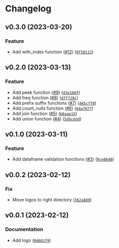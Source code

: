 # Changelog

<!--next-version-placeholder-->

## v0.3.0 (2023-03-20)
### Feature
* Add with_index function ([#12](https://github.com/estripling/sparkit/issues/12)) ([`0f58112`](https://github.com/estripling/sparkit/commit/0f5811294568d12b7793c2452ae5ade411338b7b))

## v0.2.0 (2023-03-13)
### Feature
* Add peek function ([#9](https://github.com/estripling/sparkit/issues/9)) ([`d3e180f`](https://github.com/estripling/sparkit/commit/d3e180fa535527f5984085a81d1f04088313d0b2))
* Add freq function ([#8](https://github.com/estripling/sparkit/issues/8)) ([`d7f728c`](https://github.com/estripling/sparkit/commit/d7f728cf9ffca2f9e38e5a951147cd48e0e027ab))
* Add prefix suffix functions ([#7](https://github.com/estripling/sparkit/issues/7)) ([`445cff0`](https://github.com/estripling/sparkit/commit/445cff0e26d2bbb11c05c8a21ba8fb4dfa2447e9))
* Add count_nulls function ([#6](https://github.com/estripling/sparkit/issues/6)) ([`64a7077`](https://github.com/estripling/sparkit/commit/64a70774c3cc532bd92617b7734218b99924ff69))
* Add join function ([#5](https://github.com/estripling/sparkit/issues/5)) ([`b8aae15`](https://github.com/estripling/sparkit/commit/b8aae150f8828c17103ace095b09a4b32c736418))
* Add union function ([#4](https://github.com/estripling/sparkit/issues/4)) ([`5dbc6dd`](https://github.com/estripling/sparkit/commit/5dbc6dde68301c147a47eae41afcdafbbaddcc17))

## v0.1.0 (2023-03-11)
### Feature
* Add dataframe validation functions ([#3](https://github.com/estripling/sparkit/issues/3)) ([`9ce8640`](https://github.com/estripling/sparkit/commit/9ce86404b366d69e11547fdbead63d19f5f28f25))

## v0.0.2 (2023-02-12)
### Fix
* Move logos to right directory ([`362a889`](https://github.com/estripling/sparkit/commit/362a889dd4628a91339593a8d32fdc0ed96cac2a))

## v0.0.1 (2023-02-12)
### Documentation
* Add logo ([`04681f9`](https://github.com/estripling/sparkit/commit/04681f9d4d70c86e27011ade9ac9393f416beb0f))
